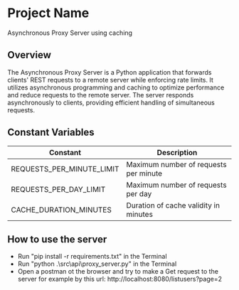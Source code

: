 # Project Name
Asynchronous Proxy Server using caching

## Overview
The Asynchronous Proxy Server is a Python application that forwards clients' REST requests to a remote server while enforcing rate limits. It utilizes asynchronous programming and caching to optimize performance and reduce requests to the remote server. The server responds asynchronously to clients, providing efficient handling of simultaneous requests.

## Constant Variables

| Constant                  | Description                           |
|---------------------------|---------------------------------------|
| REQUESTS_PER_MINUTE_LIMIT | Maximum number of requests per minute |
| REQUESTS_PER_DAY_LIMIT    | Maximum number of requests per day    |
| CACHE_DURATION_MINUTES    | Duration of cache validity in minutes |

## How to use the server

- Run "pip install -r requirements.txt" in the Terminal
- Run "python .\src\api\proxy_server.py" in the Terminal
- Open a postman ot the browser and try to make a Get request to the server
  for example by this url: http://localhost:8080/listusers?page=2
